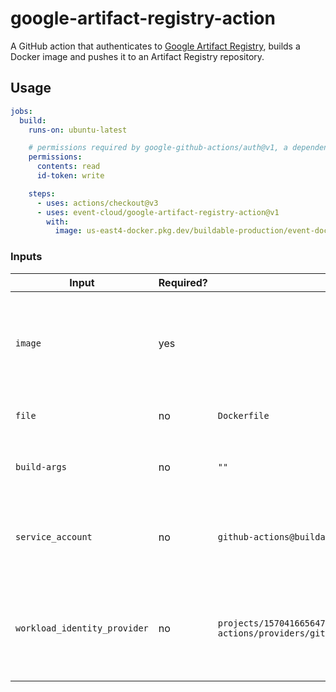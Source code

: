 # google-artifact-registry-action

A GitHub action that authenticates to [Google Artifact Registry](https://cloud.google.com/artifact-registry), builds a Docker image and pushes it to an Artifact Registry repository.


## Usage

```yaml
jobs:
  build:
    runs-on: ubuntu-latest

    # permissions required by google-github-actions/auth@v1, a dependency of event-cloud/google-artifact-registry-action@v1
    permissions:
      contents: read
      id-token: write

    steps:
      - uses: actions/checkout@v3
      - uses: event-cloud/google-artifact-registry-action@v1
        with:
          image: us-east4-docker.pkg.dev/buildable-production/event-docker/my-service:v1
```

### Inputs

| Input  | Required? | Default | Description |
| ------ | --------- | ------- |------------ |
| `image`  | yes | | Full Docker image name to build and push, including the registry, repository and tag |
| `file` | no | `Dockerfile` | Path to the `Dockerfile` to build |
| `build-args` | no | `""` | The `build-args` to pass to `docker/build-push-action` |
| `service_account` | no | `github-actions@buildable-production.iam.gserviceaccount.com` | GCP service account used to authenticate to Google Cloud |
| `workload_identity_provider` | no | `projects/157041665647/locations/global/workloadIdentityPools/github-actions/providers/github-actions` | GCP workload identity provider used to authenticate to Google Cloud |
